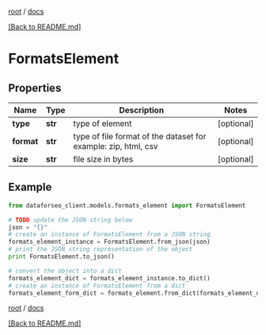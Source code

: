 [root](./../ "root") / [docs](./ "docs")

[[Back to README.md]](./../README.md "[Back to README.md]")

# FormatsElement

## Properties

Name | Type | Description | Notes
------------ | ------------- | ------------- | -------------
**type** | **str** | type of element | [optional]
**format** | **str** | type of file format of the dataset for example: zip, html, csv | [optional]
**size** | **str** | file size in bytes | [optional]

## Example

```python
from dataforseo_client.models.formats_element import FormatsElement

# TODO update the JSON string below
json = "{}"
# create an instance of FormatsElement from a JSON string
formats_element_instance = FormatsElement.from_json(json)
# print the JSON string representation of the object
print FormatsElement.to_json()

# convert the object into a dict
formats_element_dict = formats_element_instance.to_dict()
# create an instance of FormatsElement from a dict
formats_element_form_dict = formats_element.from_dict(formats_element_dict)
```

  

[root](./../ "root") / [docs](./ "docs")

[[Back to README.md]](./../README.md "[Back to README.md]")